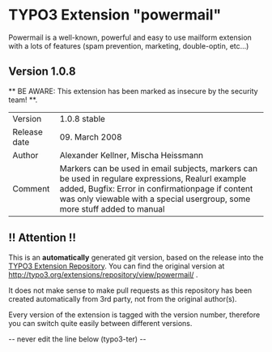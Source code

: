 # TYPO3 Extension "powermail"
Powermail is a well-known, powerful and easy to use mailform extension with a lots of features (spam prevention, marketing, double-optin, etc...)

## Version 1.0.8
** BE AWARE: This extension has been marked as insecure by the security team! **.



<table>
	<tr><td>Version</td><td>1.0.8 stable</td></tr>
	<tr><td>Release date</td><td>09. March 2008</td></tr>
	<tr><td>Author</td><td>Alexander Kellner, Mischa Heissmann</td></tr>
	<tr><td>Comment</td><td>Markers can be used in email subjects, markers can be used in regulare expressions, Realurl example added, Bugfix: Error in confirmationpage if content was only viewable with a special usergroup, some more stuff added to manual</td></tr>
</table>

## !! Attention !!
This is an **automatically** generated git version, based on the release into the [TYPO3 Extension Repository](http://www.typo3.org/extensions/).
You can find the original version at http://typo3.org/extensions/repository/view/powermail/ .

It does not make sense to make pull requests as this repository has been created automatically from 3rd party, not from the original author(s).

Every version of the extension is tagged with the version number, therefore you can switch quite easily between different versions.


-- never edit the line below (typo3-ter) --